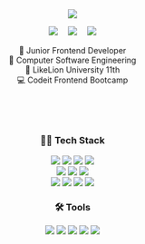 <div align="center">  
  <img src="https://github.com/user-attachments/assets/0ac8949b-a3ca-4134-8a24-eb679d5b5b79"/>
</div>

<div align="center">	
  <p>
	<a href="https://chohyejean.netlify.app"><img src="https://img.shields.io/badge/Portfolio-005698?style=for-the-badge" /></a>　
	  <a href="https://velog.io/@megummy1"><img src="https://img.shields.io/badge/Blog-0090ff?style=for-the-badge" /></a>　
	  <a href="mailto:cys10902@gmail.com"><img src="https://img.shields.io/badge/Email-005698?style=for-the-badge" /></a>
  </p>
  <p>
    🌱 Junior Frontend Developer<br/>
    📘 Computer Software Engineering<br/>
    🦁 LikeLion University 11th<br/>
    💻 Codeit Frontend Bootcamp<br/>
  </p>
</div>

<h2>　</h2>

<div align="center">  
  <h3>👩‍💻 Tech Stack</h3>
  <img src="https://img.shields.io/badge/Next.js-000000?style=for-the-badge&logo=nextdotjs&logoColor=white" /> 
  <img src="https://img.shields.io/badge/React-61DAFB?style=for-the-badge&logo=React&logoColor=white" />  
  <img src="https://img.shields.io/badge/TypeScript-3178C6?style=for-the-badge&logo=typescript&logoColor=white" /> 
  <img src="https://img.shields.io/badge/JavaScript-F7DF1E?style=for-the-badge&logo=javascript&logoColor=white" /> 
</div>

<div align="center">
  <img src="https://img.shields.io/badge/Recoil-3578E5?style=for-the-badge&logo=recoil&logoColor=white" />
  <img src="https://img.shields.io/badge/ReactQuery-FF4154?style=for-the-badge&logo=reactQuery&logoColor=white" />
  <img src="https://img.shields.io/badge/Redux-764ABC?style=for-the-badge&logo=redux&logoColor=white" />
</div>

<div align="center">
  <img src="https://img.shields.io/badge/HTML5-E34F26?style=for-the-badge&logo=HTML5&logoColor=white" />
  <img src="https://img.shields.io/badge/CSS3-1572B6?style=for-the-badge&logo=CSS3&logoColor=white" />
  <img src="https://img.shields.io/badge/Sass-CC6699?style=for-the-badge&logo=Sass&logoColor=white" />
  <img src="https://img.shields.io/badge/Tailwind-06B6D4?style=for-the-badge&logo=Tailwindcss&logoColor=white" />
</div>

<div align="center">
  <h3>🛠️ Tools</h3>
  <img src="https://img.shields.io/badge/VSCode-007ACC?style=for-the-badge&logo=VSCode&logoColor=white" /> 
  <img src="https://img.shields.io/badge/IntelliJ-000000?style=for-the-badge&logo=intellijidea&logoColor=white" /> 
  <img src="https://img.shields.io/badge/Photoshop-31A8FF?style=for-the-badge&logo=Adobe%20Photoshop&logoColor=black" /> 
  <img src="https://img.shields.io/badge/Figma-F24E1E?style=for-the-badge&logo=figma&logoColor=white" /> 	
  <img src="https://img.shields.io/badge/GitHub-181717?style=for-the-badge&logo=GitHub&logoColor=white" /> 
</div>
<br/>
